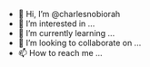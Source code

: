 - 👋 Hi, I’m @charlesnobiorah
- 👀 I’m interested in ...
- 🌱 I’m currently learning ...
- 💞️ I’m looking to collaborate on ...
- 📫 How to reach me ...

<!---
charlesnobiorah/charlesnobiorah is a ✨ special ✨ repository because its `README.md` (this file) appears on your GitHub profile.
You can click the Preview link to take a look at your changes.
--->
